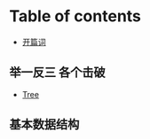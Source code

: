 # Table of contents

* [开篇词](README.md)

## 举一反三 各个击破

* [Tree](ju-yi-fan-san-ge-ge-ji-po/untitled.md)

## 基本数据结构

